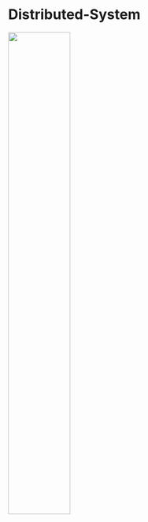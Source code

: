 # Distributed-System
<img src="https://user-images.githubusercontent.com/80382150/193456206-0b57761f-d773-4eac-b4ee-023dc679cc2f.png" width=50% height=50%>
